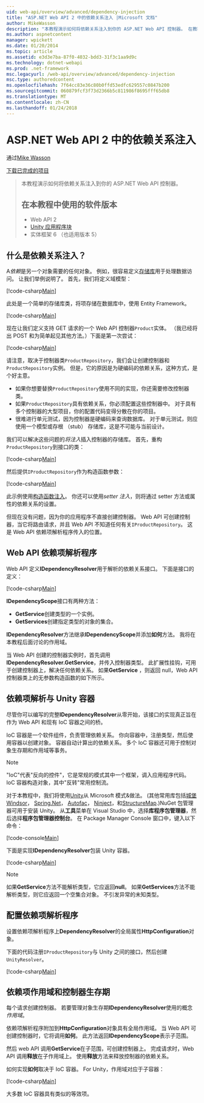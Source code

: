 ```yaml
---
uid: web-api/overview/advanced/dependency-injection
title: "ASP.NET Web API 2 中的依赖关系注入 |Microsoft 文档"
author: MikeWasson
description: "本教程演示如何将依赖关系注入到你的 ASP.NET Web API 控制器。 在教程的 Web API 2 Unity 应用程序块中使用的软件版本..."
ms.author: aspnetcontent
manager: wpickett
ms.date: 01/20/2014
ms.topic: article
ms.assetid: e3d3e7ba-87f0-4032-bdd3-31f3c1aa9d9c
ms.technology: dotnet-webapi
ms.prod: .net-framework
msc.legacyurl: /web-api/overview/advanced/dependency-injection
msc.type: authoredcontent
ms.openlocfilehash: 7f64cc83e36c80b0ffd53edfc629557c0847b200
ms.sourcegitcommit: 060879fcf3f73d2366b5c811986f8695fff65db8
ms.translationtype: MT
ms.contentlocale: zh-CN
ms.lasthandoff: 01/24/2018
---
```

<a name="dependency-injection-in-aspnet-web-api-2"></a>ASP.NET Web API 2 中的依赖关系注入
====================
通过[Mike Wasson](https://github.com/MikeWasson)

[下载已完成的项目](http://code.msdn.microsoft.com/ASP-NET-Web-API-Tutorial-468ee148)

> 本教程演示如何将依赖关系注入到你的 ASP.NET Web API 控制器。
> 
> ## <a name="software-versions-used-in-the-tutorial"></a>在本教程中使用的软件版本
> 
> 
> - Web API 2
> - [Unity 应用程序块](https://www.nuget.org/packages/Unity/)
> - 实体框架 6 （也适用版本 5）


## <a name="what-is-dependency-injection"></a>什么是依赖关系注入？

A*依赖*是另一个对象需要的任何对象。 例如，很容易定义[存储库](http://martinfowler.com/eaaCatalog/repository.html)用于处理数据访问。 让我们举例说明了。 首先，我们将定义域模型：

[!code-csharp[Main](dependency-injection/samples/sample1.cs)]

此处是一个简单的存储库类，将项存储在数据库中，使用 Entity Framework。

[!code-csharp[Main](dependency-injection/samples/sample2.cs)]

现在让我们定义支持 GET 请求的一个 Web API 控制器`Product`实体。 （我已经将出 POST 和为简单起见其他方法。）下面是第一次尝试：

[!code-csharp[Main](dependency-injection/samples/sample3.cs)]

请注意，取决于控制器类`ProductRepository`，我们会让创建控制器和`ProductRepository`实例。 但是，它的原因是为硬编码的依赖关系，这种方式，是个好主意。

- 如果你想要替换`ProductRepository`使用不同的实现，你还需要修改控制器类。
- 如果`ProductRepository`具有依赖关系，你必须配置这些控制器中。 对于具有多个控制器的大型项目，你的配置代码变得分散在你的项目。
- 很难进行单元测试，因为控制器是硬编码来查询数据库。 对于单元测试，则应使用一个模型或存根 （stub） 存储库，这是不可能与当前设计。

我们可以解决这些问题的*将注入*插入控制器的存储库。 首先，重构`ProductRepository`到接口的类：

[!code-csharp[Main](dependency-injection/samples/sample4.cs)]

然后提供`IProductRepository`作为构造函数参数：

[!code-csharp[Main](dependency-injection/samples/sample5.cs)]

此示例使用[构造函数注入](http://www.martinfowler.com/articles/injection.html#FormsOfDependencyInjection)。 你还可以使用*setter 注入*，则将通过 setter 方法或属性的依赖关系的设置。

但现在没有问题，因为你的应用程序不直接创建控制器。 Web API 可创建控制器，当它将路由请求，并且 Web API 不知道任何有关`IProductRepository`。 这是 Web API 依赖项解析程序传入的位置。

## <a name="the-web-api-dependency-resolver"></a>Web API 依赖项解析程序

Web API 定义**IDependencyResolver**用于解析的依赖关系接口。 下面是接口的定义：

[!code-csharp[Main](dependency-injection/samples/sample6.cs)]

**IDependencyScope**接口有两种方法：

- **GetService**创建类型的一个实例。
- **GetServices**创建指定类型的对象的集合。

**IDependencyResolver**方法继承**IDependencyScope**并添加**如何**方法。 我将在本教程后面讨论的作用域。

当 Web API 创建的控制器实例时，首先调用**IDependencyResolver.GetService**，并传入控制器类型。 此扩展性挂钩，可用于创建控制器上，解决任何依赖关系。 如果**GetService** ，则返回 null，Web API 控制器类上的无参数构造函数的如下所示。

## <a name="dependency-resolution-with-the-unity-container"></a>依赖项解析与 Unity 容器

尽管你可以编写的完整**IDependencyResolver**从零开始，该接口的实现真正旨在作为 Web API 和现有 IoC 容器之间的桥。

IoC 容器是一个软件组件，负责管理依赖关系。 你向容器中，注册类型，然后使用容器以创建对象。 容器自动计算出的依赖关系。 多个 IoC 容器还可用于控制对象生存期和作用域等事务。

> [!NOTE]
> "IoC"代表"反向的控件"，它是常规的模式其中一个框架，调入应用程序代码。 IoC 容器构造对象，其中"反转"常用控制流。


对于本教程中，我们将使用[Unity](https://msdn.microsoft.com/library/ff647202.aspx)从 Microsoft 模式&amp;做法。 (其他常用库包括[城堡 Windsor](http://www.castleproject.org/)， [Spring.Net](http://www.springframework.net/)， [Autofac](https://code.google.com/p/autofac/)， [Ninject](http://www.ninject.org/)，和[StructureMap](http://docs.structuremap.net/).)NuGet 包管理器可用于安装 Unity。 从**工具**菜单在 Visual Studio 中，选择**库程序包管理器**，然后选择**程序包管理器控制台**。 在 Package Manager Console 窗口中，键入以下命令：

[!code-console[Main](dependency-injection/samples/sample7.cmd)]

下面是实现**IDependencyResolver**包装 Unity 容器。

[!code-csharp[Main](dependency-injection/samples/sample8.cs)]

> [!NOTE]
> 如果**GetService**方法不能解析类型，它应返回**null**。 如果**GetServices**方法不能解析类型，则它应返回一个空集合对象。 不引发异常的未知类型。


## <a name="configuring-the-dependency-resolver"></a>配置依赖项解析程序

设置依赖项解析程序上**DependencyResolver**的全局属性**HttpConfiguration**对象。

下面的代码注册`IProductRepository`与 Unity 之间的接口，然后创建`UnityResolver`。

[!code-csharp[Main](dependency-injection/samples/sample9.cs)]

## <a name="dependency-scope-and-controller-lifetime"></a>依赖项作用域和控制器生存期

每个请求创建控制器。 若要管理对象生存期**IDependencyResolver**使用的概念*作用域*。

依赖项解析程序附加到**HttpConfiguration**对象具有全局作用域。 当 Web API 可创建控制器时，它将调用**如何**。 此方法返回**IDependencyScope**表示子范围。

然后 web API 调用**GetService**在子范围，可创建控制器上。 完成请求时，Web API 调用**释放**在子作用域上。 使用**释放**方法来释放控制器的依赖关系。

如何实现**如何**取决于 IoC 容器。 For Unity，作用域对应于子容器：

[!code-csharp[Main](dependency-injection/samples/sample10.cs)]

大多数 IoC 容器具有类似的等效项。
